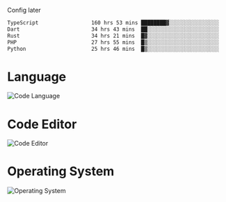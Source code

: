 <!-- ## Hi there 👋 -->
Config later

<!--
**rickrck/rickrck** is a ✨ _special_ ✨ repository because its `README.md` (this file) appears on your GitHub profile.

Here are some ideas to get you started:

- 🔭 I’m currently working on ...
- 🌱 I’m currently learning ...
- 👯 I’m looking to collaborate on ...
- 🤔 I’m looking for help with ...
- 💬 Ask me about ...
- 📫 How to reach me: ...
- 😄 Pronouns: ...
- ⚡ Fun fact: ...
-->

<!--START_SECTION:waka-->

```txt
TypeScript                 160 hrs 53 mins ████████▓░░░░░░░░░░░░░░░░   34.07 %
Dart                       34 hrs 43 mins  ██░░░░░░░░░░░░░░░░░░░░░░░   07.35 %
Rust                       34 hrs 21 mins  █▓░░░░░░░░░░░░░░░░░░░░░░░   07.28 %
PHP                        27 hrs 55 mins  █▒░░░░░░░░░░░░░░░░░░░░░░░   05.91 %
Python                     25 hrs 46 mins  █▒░░░░░░░░░░░░░░░░░░░░░░░   05.46 %
```

<!--END_SECTION:waka-->

# Language
![Code Language](https://wakatime.com/share/@Rie/857855bd-8826-4360-bd0b-30668e651616.svg)

# Code Editor
![Code Editor](https://wakatime.com/share/@Rie/630d1d98-3d54-4afd-a23d-fa79134fc528.svg)

# Operating System
![Operating System](https://wakatime.com/share/@Rie/a7b1eb7d-159b-4b03-8226-3a05ad998782.svg)
